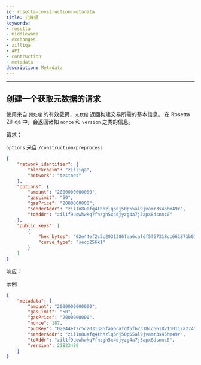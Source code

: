 ```yaml
---
id: rosetta-construction-metadata
title: 元数据
keywords: 
- rosetta
- middleware
- exchanges
- zilliqa
- API
- contruction
- metadata
description: Metadata
---
```


---

## 创建一个获取元数据的请求

使用来自 `预处理` 的有效载荷，`元数据` 返回构建交易所需的基本信息。 在 Rosetta Zilliqa 中，会返回诸如 `nonce` 和 `version` 之类的信息。

请求：

`options` 来自 `/construction/preprocess`
```json
{
    "network_identifier": {
        "blockchain": "zilliqa",
        "network": "testnet"
    }, 
    "options": {
        "amount": "2000000000000",
        "gasLimit": "50",
        "gasPrice": "2000000000",
        "senderAddr": "zil1n8uafq4thhzlq5nj50p55al9jvamr3s45hm49r",
        "toAddr": "zil1f9uqwhwkq7fnzgh5x4djyzg4a7j3apx8dsnnc0"
    },
    "public_keys": [
        {
            "hex_bytes": "02e44ef2c5c2031386faa6cafdf5f67318cc661871b0112a27458e65f37a35655e",
            "curve_type": "secp256k1"
        }
    ]
}
```

响应：

示例

```json
{
    "metadata": {
        "amount": "2000000000000",
        "gasLimit": "50",
        "gasPrice": "2000000000",
        "nonce": 187,
        "pubKey": "02e44ef2c5c2031386faa6cafdf5f67318cc661871b0112a27458e65f37a35655e",
        "senderAddr": "zil1n8uafq4thhzlq5nj50p55al9jvamr3s45hm49r",
        "toAddr": "zil1f9uqwhwkq7fnzgh5x4djyzg4a7j3apx8dsnnc0",
        "version": 21823489
    }
}
```

